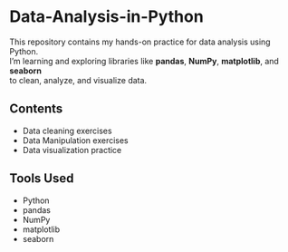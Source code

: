 # Data-Analysis-in-Python

This repository contains my hands-on practice for data analysis using Python.  
I’m learning and exploring libraries like **pandas**, **NumPy**, **matplotlib**, and **seaborn**  
to clean, analyze, and visualize data.

## Contents
- Data cleaning exercises  
- Data Manipulation exercises
- Data visualization practice  

## Tools Used
- Python  
- pandas  
- NumPy  
- matplotlib  
- seaborn
